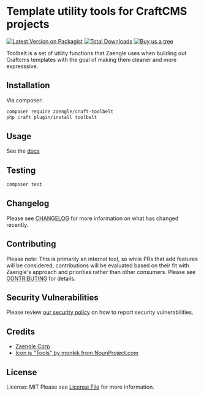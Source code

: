 # Template utility tools for CraftCMS projects

[![Latest Version on Packagist](https://img.shields.io/packagist/v/zaengle/craft-toolbelt.svg?style=flat-square)](https://packagist.org/packages/zaengle/craft-toolbelt)
[![Total Downloads](https://img.shields.io/packagist/dt/zaengle/craft-toolbelt.svg?style=flat-square)](https://packagist.org/packages/zaengle/craft-toolbelt)
[![Buy us a tree](https://img.shields.io/badge/Treeware-%F0%9F%8C%B3-lightgreen)](https://plant.treeware.earth/zaengle/craft-toolbelt)


Toolbelt is a set of utility functions that Zaengle uses when building out Craftcms templates with the goal of making them cleaner and more expresssive.

## Installation

Via composer:

```bash
composer require zaengle/craft-toolbelt
php craft plugin/install toolbelt
```

## Usage

See the [docs]('./docs/index.md')

## Testing

```bash
composer test
```

## Changelog

Please see [CHANGELOG](CHANGELOG.md) for more information on what has changed recently.

## Contributing

Please note: This is primarily an internal tool, so while PRs that add features will be considered, contributions will be evaluated based on their fit with Zaengle's approach and priorities rather than other consumers. Please see [CONTRIBUTING](.github/CONTRIBUTING.md) for details.

## Security Vulnerabilities

Please review [our security policy](../../security/policy) on how to report security vulnerabilities.

## Credits

- [Zaengle Corp](https://github.com/zaengle)
- [Icon is "Tools" by monkik from NounProject.com](https://thenounproject.com/icon/tools-2174219/)

## License

License: MIT
Please see [License File](LICENSE.md) for more information.





